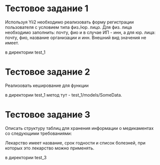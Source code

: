 Тестовое задание 1
============================
Используя Yii2 необходимо реализовать форму регистрации пользователя с условием типа физ./юр. лицо. Для физ. лица необходимо заполнить: почту, фио и в случае ИП - инн, а для юр. лица: почту, фио, название организации и инн.
Внешний вид значения не имеет.

в директории test_1


Тестовое задание 2
============================
Реализовать кеширование для функции

в директории test_1
метод тут - test_1/models/SomeData.

Тестовое задание 3
============================
Описать структуру таблиц для хранения информации о медикаментах со следующими требованиями:

Лекарство имеет название, срок годности и список болезней, при которых это лекарство можно применять.

в директории test_3